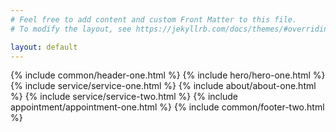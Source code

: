 ```yaml
---
# Feel free to add content and custom Front Matter to this file.
# To modify the layout, see https://jekyllrb.com/docs/themes/#overriding-theme-defaults

layout: default
---
```


{% include common/header-one.html %}
{% include hero/hero-one.html %}
{% include service/service-one.html %}
{% include about/about-one.html %}
{% include service/service-two.html %}
{% include appointment/appointment-one.html %}
{% include common/footer-two.html %}